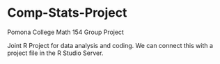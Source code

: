 # Comp-Stats-Project
Pomona College Math 154 Group Project

Joint R Project for data analysis and coding.
We can connect this with a project file in the R Studio Server.

